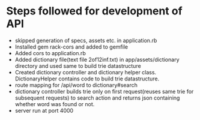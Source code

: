 # Steps followed for development of API
* skipped generation of specs, assets etc. in application.rb
* Installed gem rack-cors and added to gemfile
* Added cors to application.rb
* Added dictionary file(text file 2of12inf.txt) in app/assets/dictionary directory
  and used same to build trie datastructure
* Created dictionary controller and dictionary helper class. DictionaryHelper contains code to build 
  trie datastructure.
* route mapping for /api/word to dictionary#search
* dictionary controller builds trie only on first request(reuses same trie for subsequent requests)
  to search action and returns json containing whether word was found or not. 
* server run at port 4000
